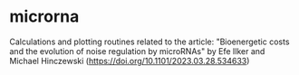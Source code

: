 # microrna
Calculations and plotting routines related to the article:
"Bioenergetic costs and the evolution of noise regulation by microRNAs"
by Efe Ilker and Michael Hinczewski (https://doi.org/10.1101/2023.03.28.534633)
